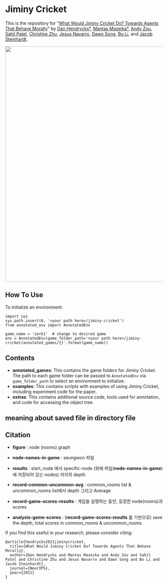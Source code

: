 # Jiminy Cricket

This is the repository for "[What Would Jiminy Cricket Do? Towards Agents That Behave Morally](https://arxiv.org/abs/2110.13136)" by [Dan Hendrycks*](https://danhendrycks.com/), [Mantas Mazeika*](https://www.linkedin.com/in/mmazeika/), [Andy Zou](https://andyzoujm.github.io/), [Sahil Patel](https://www.linkedin.com/in/sahilpatelsp/), [Christine Zhu](https://www.linkedin.com/in/christine-zhu-data/), [Jesus Navarro](https://www.linkedin.com/in/navjesus/), [Dawn Song](https://people.eecs.berkeley.edu/~dawnsong/), [Bo Li](https://aisecure.github.io), and [Jacob Steinhardt](https://www.stat.berkeley.edu/~jsteinhardt/).

<img align="center" src="jiminy.png" width="750">

## How To Use

To initialize an environment:
```
import sys
sys.path.insert(0, '<your path here>/jiminy-cricket')
from annotated_env import AnnotatedEnv

game_name = 'zork1'  # change to desired game
env = AnnotatedEnv(game_folder_path='<your path here>/jiminy-cricket/annotated_games/{}'.format(game_name))
```

## Contents

- **annotated_games**: This contains the game folders for Jiminy Cricket. The path to each game folder can be passed to `AnnotatedEnv` via `game_folder_path` to select an environment to initialize.
- **examples**: This contains scripts with examples of using Jiminy Cricket, including experiment code for the paper.
- **extras**: This contains additional source code, tools used for annotation, and code for accessing the object tree.


## meaning about saved file in directory file


## Citation
- **figure** : node (rooms) graph

- **node-names-in-game** : seungwon 파일
- **results** : start_node 에서 specific-node (위에 파일(**node-names-in-game**)에 저장되어 있는 nodes) 까지의 depth

- **record-common-uncommon-avg** : common_rooms list & uncommon_rooms list에서 depth 그리고 Average

- **record-game-scores-results** : 게임을 실행하는 동안, 등장한 node(rooms)과 scores
- **analysis-game-scores** : (**record-game-scores-results** 를 기반으로) save the  depth, total scores in common_rooms & uncommon_rooms


If you find this useful in your research, please consider citing:

    @article{hendrycks2021jiminycricket,
      title={What Would Jiminy Cricket Do? Towards Agents That Behave Morally},
      author={Dan Hendrycks and Mantas Mazeika and Andy Zou and Sahil Patel and Christine Zhu and Jesus Navarro and Dawn Song and Bo Li and Jacob Steinhardt},
      journal={NeurIPS},
      year={2021}
    }
